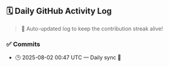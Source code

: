 ## 🗓️ Daily GitHub Activity Log

> 🤖 Auto-updated log to keep the contribution streak alive!

### ✅ Commits

- 🕒 2025-08-02 00:47 UTC — Daily sync 🌿

